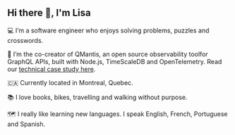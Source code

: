 ## Hi there 👋, I'm Lisa


:computer: I’m a software engineer who enjoys solving problems, puzzles and crosswords.  

:mag_right: I’m the co-creator of QMantis, an open source observability toolfor GraphQL APIs, built with Node.js, TimeScaleDB and OpenTelemetry. Read our [technical case study here](https://qmantis.co). 

:canada: Currently located in Montreal, Quebec.

:books: I love books, bikes, travelling and walking without purpose.

:world_map: I really like learning new languages. I speak English, French, Portuguese and Spanish.


<!--
**lisa-m1/lisa-m1** is a ✨ _special_ ✨ repository because its `README.md` (this file) appears on your GitHub profile.
[Visit my personal Website]
[Say hi via e-mail]
[Connect on Linkedin]
Here are some ideas to get you started:

- 🔭 I’m currently working on ...
- 🌱 I’m currently learning ...
- 👯 I’m looking to collaborate on ...
- 🤔 I’m looking for help with ...
- 💬 Ask me about ...
- 📫 How to reach me: ...
- 😄 Pronouns: ...
- ⚡ Fun fact: ...
-->
